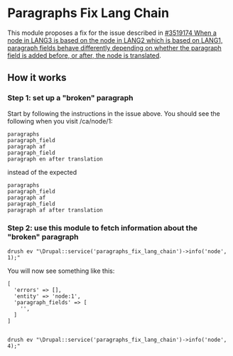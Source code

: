 Paragraphs Fix Lang Chain
=====

This module proposes a fix for the issue described in [#3519174 When a node in LANG3 is based on the node in LANG2 which is based on LANG1, paragraph fields behave differently depending on whether the paragraph field is added before, or after, the node is translated](https://www.drupal.org/project/paragraphs/issues/3519174).

How it works
-----

### Step 1: set up a "broken" paragraph

Start by following the instructions in the issue above. You should see the following when you visit /ca/node/1:

    paragraphs
    paragraph_field
    paragraph af
    paragraph_field
    paragraph en after translation

instead of the expected

    paragraphs
    paragraph_field
    paragraph af
    paragraph_field
    paragraph af after translation

### Step 2: use this module to fetch information about the "broken" paragraph

    drush ev "\Drupal::service('paragraphs_fix_lang_chain')->info('node', 1);"

You will now see something like this:

    [
      'errors' => [],
      'entity' => 'node:1',
      'paragraph_fields' => [
        '',
      ]
    ]


    drush ev "\Drupal::service('paragraphs_fix_lang_chain')->info('node', 4);"
